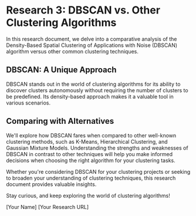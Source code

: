 # Research 3: DBSCAN vs. Other Clustering Algorithms

In this research document, we delve into a comparative analysis of the Density-Based Spatial Clustering of Applications with Noise (DBSCAN) algorithm versus other common clustering techniques.

## DBSCAN: A Unique Approach

DBSCAN stands out in the world of clustering algorithms for its ability to discover clusters autonomously without requiring the number of clusters to be predefined. Its density-based approach makes it a valuable tool in various scenarios.

## Comparing with Alternatives

We'll explore how DBSCAN fares when compared to other well-known clustering methods, such as K-Means, Hierarchical Clustering, and Gaussian Mixture Models. Understanding the strengths and weaknesses of DBSCAN in contrast to other techniques will help you make informed decisions when choosing the right algorithm for your clustering tasks.

Whether you're considering DBSCAN for your clustering projects or seeking to broaden your understanding of clustering techniques, this research document provides valuable insights.

Stay curious, and keep exploring the world of clustering algorithms!

[Your Name]
[Your Research URL]
